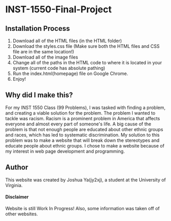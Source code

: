 # INST-1550-Final-Project

<h2> Installation Process </h2>

1. Download all of the HTML files (in the HTML folder)
2. Download the styles.css file (Make sure both the HTML files and CSS file are in the same location!)
3. Download all of the image files
4. Change all of the paths in the HTML code to where it is located in your system (current code has absolute pathing)
5. Run the index.html(homepage) file on Google Chrome.
6. Enjoy!

<h2> Why did I make this? </h2>

  For my INST 1550 Class (99 Problems), I was tasked with finding a problem, and creating a viable solution for the problem. The problem I wanted to tackle was racism. Racism is a prominent problem in America that affects everyone and almost every part of someone's life. A big cause of the problem is that not enough people are educated about other ethnic groups and races, which has led to systematic discrimination. My solution to this problem was to make a website that will break down the stereotypes and educate people about ethnic groups. I chose to make a website because of my interest in web page development and programming.
  
<h2> Author </h2>

This website was created by Joshua Ya(jy2xj), a student at the University of Virginia.

<h4> Disclaimer </h4>
Website is still Work In Progress! Also, some information was taken off of other websites.
